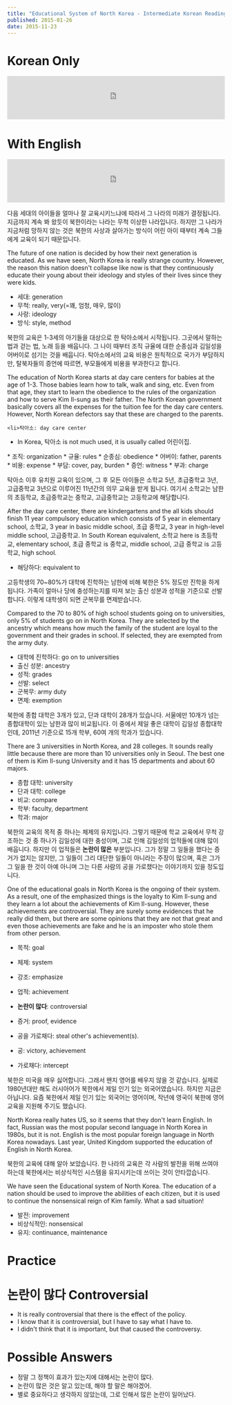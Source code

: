 ```yaml
---
title: "Educational System of North Korea - Intermediate Korean Reading #6 Part 9"
published: 2015-01-26
date: 2015-11-23
---
```


#  Korean Only

<iframe id="audio_iframe" src="https://www.podbean.com/media/player/86bpd-535e0a/initByJs/1/auto/1?skin=5" width="100%" height="100" frameborder="0" scrolling="no"></iframe>

#  With English

<iframe id="audio_iframe" src="https://www.podbean.com/media/player/kvbsu-535e0c/initByJs/1/auto/1?skin=5" width="100%" height="100" frameborder="0" scrolling="no"></iframe>

다음 세대의 아이들을 얼마나 잘 교육시키느냐에 따라서 그 나라의 미래가 결정됩니다. 지금까지 계속 봐 왔듯이 북한이라는 나라는 무척 이상한 나라입니다. 하지만 그 나라가 지금처럼 망하지 않는 것은 북한의 사상과 살아가는 방식이 어린 아이 때부터 계속 그들에게 교육이 되기 때문입니다.

The future of one nation is decided by how their next generation is educated. As we have seen, North Korea is really strange country. However, the reason this nation doesn't collapse like now is that they continuously educate their young about their ideology and styles of their lives since they were kids.

* 세대: generation
* 무척: really, very(=꽤, 엄청, 매우, 많이)
* 사랑: ideology
* 방식: style, method

북한의 교육은 1-3세의 아기들을 대상으로 한 탁아소에서 시작됩니다. 그곳에서 말하는 법과 걷는 법, 노래 등을 배웁니다. 그 나이 때부터 조직 규율에 대한 순종심과 김일성을 어버이로 섬기는 것을 배웁니다. 탁아소에서의 교육 비용은 원칙적으로 국가가 부담하지만, 탈북자들의 증언에 따르면, 부모들에게 비용을 부과한다고 합니다.

The education of North Korea starts at day care centers for babies at the age of 1-3. Those babies learn how to talk, walk and sing, etc. Even from that age, they start to learn the obedience to the rules of the organization and how to serve Kim Il-sung as their father. The North Korean government basically covers all the expenses for the tuition fee for the day care centers. However, North Korean defectors say that these are charged to the parents.

	<li>탁아소: day care center

* In Korea, 탁아소 is not much used, it is usually called 어린이집.

</li>
* 조직: organization
* 규율: rules
* 순종심: obedience
* 어버이: father, parents
* 비용: expense
* 부담: cover, pay, burden
* 증언: witness
* 부과: charge

탁아소 이후 유치원 교육이 있으며, 그 후 모든 아이들은 소학교 5년, 초급중학교 3년, 고급중학교 3년으로 이루어진 11년간의 의무 교육을 받게 됩니다. 여기서 소학교는 남한의 초등학교, 초급중학교는 중학교, 고급중학교는 고등학교에 해당합니다.

After the day care center, there are kindergartens and the all kids should finish 11 year compulsory education which consists of 5 year in elementary school, 소학교, 3 year in basic middle school, 초급 중학교, 3 year in high-level middle school, 고급중학교. In South Korean equivalent, 소학교 here is 초등학교, elementary school, 초급 중학교 is 중학교, middle school, 고급 중학교 is 고등학교, high school.

* 해당하다: equivalent to

고등학생의 70~80%가 대학에 진학하는 남한에 비해 북한은 5% 정도만 진학을 하게 됩니다. 가족이 얼마나 당에 충성하는지를 따져 보는 출신 성분과 성적을 기준으로 선발합니다. 이렇게 대학생이 되면 군복무를 면제받습니다.

Compared to the 70 to 80% of high school students going on to universities, only 5% of students go on in North Korea. They are selected by the ancestry which means how much the family of the student are loyal to the government and their grades in school. If selected, they are exempted from the army duty.

* 대학에 진학하다: go on to universities
* 출신 성분: ancestry
* 성적: grades
* 선발: select
* 군복무: army duty
* 면제: exemption

북한에 종합 대학은 3개가 있고, 단과 대학이 28개가 있습니다. 서울에만 10개가 넘는 종합대학이 있는 남한과 많이 비교됩니다. 이 중에서 제일 좋은 대학이 김일성 종합대학인데, 2011년 기준으로 15개 학부, 60여 개의 학과가 있습니다.

There are 3 universities in North Korea, and 28 colleges. It sounds really little because there are more than 10 universities only in Seoul. The best one of them is Kim Il-sung University and it has 15 departments and about 60 majors.

* 종합 대학: university
* 단과 대학: college
* 비교: compare
* 학부: faculty, department
* 학과: major

북한의 교육의 목적 중 하나는 체제의 유지입니다. 그렇기 때문에 학교 교육에서 무척 강조하는 것 중 하나가 김일성에 대한 충성이며, 그로 인해 김일성의 업적들에 대해 많이 배웁니다. 하지만 이 업적들은 <span style="color: # ff0000;"><strong>논란이 많은</strong></span> 부분입니다. 그가 정말 그 일들을 했다는 증거가 없지는 않지만, 그 일들이 그리 대단한 일들이 아니라는 주장이 많으며, 혹은 그가 그 일을 한 것이 아예 아니며 그는 다른 사람의 공을 가로챘다는 이야기까지 있을 정도입니다.

One of the educational goals in North Korea is the ongoing of their system. As a result, one of the emphasized things is the loyalty to Kim Il-sung and they learn a lot about the achievements of Kim Il-sung. However, these achievements are controversial. They are surely some evidences that he really did them, but there are some opinions that they are not that great and even those achievements are fake and he is an imposter who stole them from other person.

* 목적: goal
* 체제: system
* 강조: emphasize
* 업적: achievement
* <span style="color: # ff0000;"><strong>논란이 많다</strong></span>: controversial
* 증거: proof, evidence
	<li>공을 가로채다: steal other's achievement(s).

* 공: victory, achievement
* 가로채다: intercept

</li>

북한은 미국을 매우 싫어합니다. 그래서 왠지 영어를 배우지 않을 것 같습니다. 실제로 1980년대만 해도 러시아어가 북한에서 제일 인기 있는 외국어였습니다. 하지만 지금은 아닙니다. 요즘 북한에서 제일 인기 있는 외국어는 영어이며, 작년에 영국이 북한에 영어 교육을 지원해 주기도 했습니다.

North Korea really hates US, so it seems that they don't learn English. In fact, Russian was the most popular second language in North Korea in 1980s, but it is not. English is the most popular foreign language in North Korea nowadays. Last year, United Kingdom supported the education of English in North Korea.

북한의 교육에 대해 알아 보았습니다. 한 나라의 교육은 각 사람의 발전을 위해 쓰여야 하는데 북한에서는 비상식적인 시스템을 유지시키는데 쓰이는 것이 안타깝습니다.

We have seen the Educational system of North Korea. The education of a nation should be used to improve the abilities of each citizen, but it is used to continue the nonsensical reign of Kim family. What a sad situation!

* 발전: improvement
* 비상식적인: nonsensical
* 유지: continuance, maintenance


#  Practice


#  논란이 많다 Controversial


* It is really controversial that there is the effect of the policy.
* I know that it is controversial, but I have to say what I have to.
* I didn't think that it is important, but that caused the controversy.


#  Possible Answers


* 정말 그 정책이 효과가 있는지에 대해서는 논란이 많다.
* 논란이 많은 것은 알고 있는데, 해야 할 말은 해야겠어.
* 별로 중요하다고 생각하지 않았는데, 그로 인해서 많은 논란이 일어났다.
